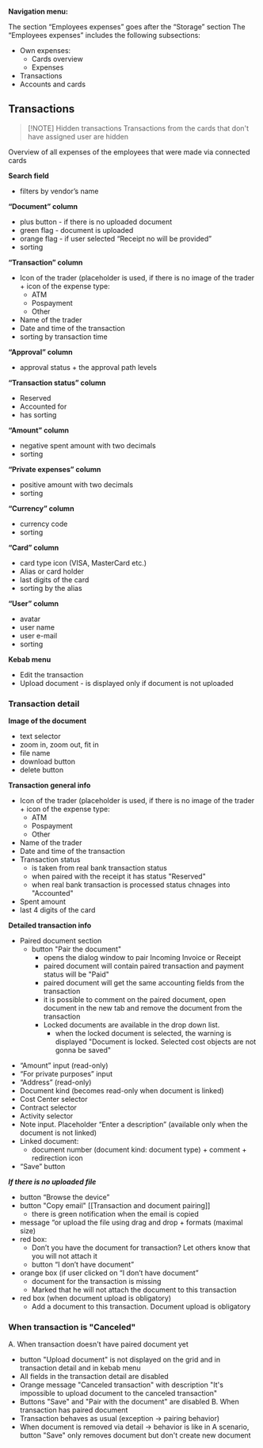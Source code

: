 
**Navigation menu:**

The section “Employees expenses” goes after the “Storage” section
The “Employees expenses” includes the following subsections:
- Own expenses:
    - Cards overview
    - Expenses
- Transactions
- Accounts and cards

## Transactions


> [!NOTE] Hidden transactions
> Transactions from the cards that don't have assigned user are hidden



Overview of all expenses of the employees that were made via connected cards

**Search field**
- filters by vendor’s name

**“Document” column**
- plus button - if there is no uploaded document
- green flag - document is uploaded
- orange flag - if user selected “Receipt no will be provided”
- sorting

**“Transaction” column**
- Icon of the trader (placeholder is used, if there is no image of the trader + icon of the expense type:
    - ATM
    - Pospayment
    - Other
- Name of the trader
- Date and time of the transaction
- sorting by transaction time

**“Approval” column**
- approval status + the approval path levels

**“Transaction status” column**
- Reserved
- Accounted for
- has sorting

**“Amount” column**
- negative spent amount with two decimals
- sorting

**“Private expenses” column**
- positive amount with two decimals
- sorting

**“Currency” column**
- currency code
- sorting

**“Card” column**
- card type icon (VISA, MasterCard etc.)
- Alias or card holder
- last digits of the card
- sorting by the alias

**“User” column**
- avatar
- user name
- user e-mail
- sorting

**Kebab menu**
- Edit the transaction
- Upload document - is displayed only if document is not uploaded

### Transaction detail

**Image of the document**
- text selector
- zoom in, zoom out, fit in
- file name
- download button
- delete button

**Transaction general info**
- Icon of the trader (placeholder is used, if there is no image of the trader + icon of the expense type:
    - ATM
    - Pospayment
    - Other
- Name of the trader
- Date and time of the transaction
- Transaction status
	- is taken from real bank transaction status
	- when paired with the receipt it has status "Reserved"
	- when real bank transaction is processed status chnages into "Accounted"
- Spent amount
- last 4 digits of the card

**Detailed transaction info**
* Paired document section
	* button "Pair the document"
		* opens the dialog window to pair Incoming Invoice or Receipt
		* paired document will contain paired transaction and payment status will be "Paid"
		* paired document will get the same accounting fields from the transaction
		* it is possible to comment on the paired document, open document in the new tab and remove the document from the transaction
		* Locked documents are available in the drop down list.
			* when the locked document is selected, the warning is displayed "Document is locked. Selected cost objects are not gonna be saved"
- “Amount” input (read-only)
- “For private purposes” input
- “Address” (read-only)
- Document kind (becomes read-only when document is linked)
- Cost Center selector
- Contract selector
- Activity selector
- Note input. Placeholder “Enter a description” (available only when the document is not linked)
- Linked document:
    - document number (document kind: document type) + comment + redirection icon
- “Save” button

_**If there is no uploaded file**_

- button “Browse the device”
- button "Copy email" [[Transaction and document pairing]]
	- there is green notification when the email is copied
- message “or upload the file using drag and drop + formats (maximal size)
- red box:
    - Don’t you have the document for transaction? Let others know that you will not attach it
    - button “I don’t have document”
- orange box (if user clicked on “I don’t have document”
    - document for the transaction is missing
    - Marked that he will not attach the document to this transaction
- red box (when document upload is obligatory)
    - Add a document to this transaction. Document upload is obligatory

### When transaction is "Canceled"

A. When transaction doesn't have paired document yet
* button "Upload document" is not displayed on the grid and in transaction detail and in kebab menu
* All fields in the transaction detail are disabled
* Orange message "Canceled transaction" with description "It's impossible to upload document to the canceled transaction"
* Buttons "Save" and "Pair with the document" are disabled
B. When transaction has paired document
* Transaction behaves as usual (exception -> pairing behavior)
* When document is removed via detail -> behavior is like in A scenario, button "Save" only removes document but don't create new document